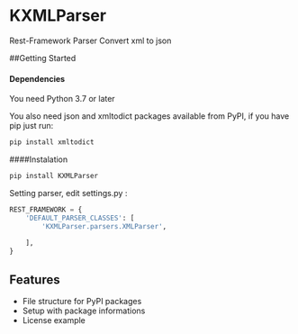 # KXMLParser
Rest-Framework Parser Convert xml to json

##Getting Started
#### Dependencies
You need Python 3.7 or later

You also need json and xmltodict packages available from PyPI, if you have pip just run:

```bash
pip install xmltodict
```

####Instalation

```bash
pip install KXMLParser
```

Setting parser, edit settings.py :

```python
REST_FRAMEWORK = {
    'DEFAULT_PARSER_CLASSES': [
        'KXMLParser.parsers.XMLParser',
        
    ],
}
```



## Features
- File structure for PyPI packages
- Setup with package informations
- License example

